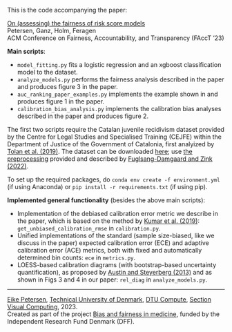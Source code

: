 This is the code accompanying the paper:

  [On (assessing) the fairness of risk score models](https://arxiv.org/pdf/2302.08851)  
  Petersen, Ganz, Holm, Feragen  
  ACM Conference on Fairness, Accountability, and Transparency (FAccT ’23)
	
**Main scripts**:
- `model_fitting.py` fits a logistic regression and an xgboost classification model to the dataset.
- `analyze_models.py` performs the fairness analysis described in the paper and produces figure 3 in the paper.
- `auc_ranking_paper_examples.py` implements the example shown in and produces figure 1 in the paper.
- `calibration_bias_analysis.py` implements the calibration bias analyses described in the paper and produces figure 2.

The first two scripts require the Catalan juvenile recidivism dataset provided by the Centre for Legal Studies and Specialised Training (CEJFE) within the Department of Justice of the Government of Catalonia, first analyized by [Tolan et al. (2019)](https://doi.org/10.1145/3322640.3326705).
The dataset can be downloaded [here](https://cejfe.gencat.cat/en/recerca/opendata/jjuvenil/reincidencia-justicia-menors/index.html); use [the preprocessing](https://github.com/elisabethzinck/Fairness-oriented-interpretability-of-predictive-algorithms/blob/main/src/data/cleaning-catalan-juvenile-recidivism-data.py) provided and described by [Fuglsang-Damgaard and Zink (2022)](http://fairmed.compute.dtu.dk/files/theses/Fairness-oriented%20interpretability%20of%20predictive%20algorithms%20[Fuglsang-Damgaard,%20Zinck]%20(2022).pdf).

To set up the required packages, do `conda env create -f environment.yml` (if using Anaconda) or `pip install -r requirements.txt` (if using pip).

**Implemented general functionality** (besides the above main scripts):
- Implementation of the debiased calibration error metric we describe in the paper, which is based on the method by [Kumar et al. (2019)](https://proceedings.neurips.cc/paper/2019/file/f8c0c968632845cd133308b1a494967f-Paper.pdf): `get_unbiased_calibration_rmse` in `calibration.py`.
- Unified implementations of the standard (sample size-biased, like we discuss in the paper) expected calibration error (ECE) and adaptive calibration error (ACE) metrics, both with fixed and automatically determined bin counts: `ece` in `metrics.py`.
- LOESS-based calibration diagrams (with bootstrap-based uncertainty quantification), as proposed by [Austin and Steyerberg (2013)](https://doi.org/10.1002/sim.5941) and as shown in Figs 3 and 4 in our paper: `rel_diag` in `analyze_models.py`.

---

[Eike Petersen](e-pet.github.io), [Technical University of Denmark](dtu.dk), [DTU Compute](compute.dtu.dk), [Section Visual Computing](https://www.compute.dtu.dk/english/research/research-sections/visual-computing), 2023.  
Created as part of the project [Bias and fairness in medicine](fairmed.compute.dtu.dk), funded by the Independent Research Fund Denmark (DFF).

